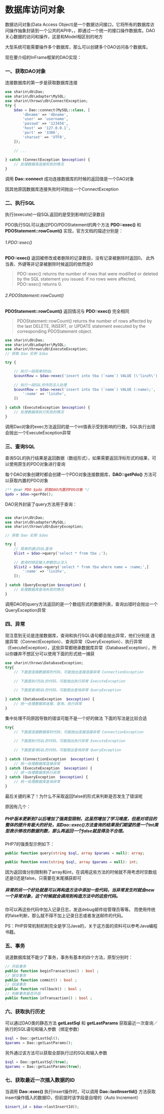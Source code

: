 # 数据库访问对象
数据访问对象(Data Access Object)是一个数据访问接口，它将所有的数据库访问操作抽象封装到一个公共的API中，，即通过一个统一的接口操作数据库。DAO关心数据的访问和操作，这是和Model相区别的地方

大型系统可能需要操作多个数据库，那么可以创建多个DAO访问各个数据库。

现在要介绍的InFrame框架的DAO实现：

### 一、获取DAO对象
连接数据库的第一步是获取数据库连接
```php
use sharin\db\Dao;
use sharin\db\adapter\MySQL;
use sharin\throws\db\ConnectException;
try {
    $dao = Dao::connect(MySQL::class, [
        'dbname' => 'dbname',
        'user' => 'username',
        'passwd' => '123456',
        'host' => '127.0.0.1',
        'port' => '3306',
        'charset' => 'UTF8',
    ]);
    
    // ...
    
} catch (ConnectException $exception) {
    // 处理数据库连接失败的情况
}
```
调用 **Dao::connect** 成功连接数据库的时候的返回值是一个DAO对象

因其他原因数据库连接失败时间抛出一个ConnectException

### 二、执行SQL
执行(execute)一段SQL返回的是受到影响的记录数目

PDO执行SQL可以通过PDO/PDOStatement的两个方法 **PDO::exec()** 和 **PDOStatement::rowCount()** 实现，官方文档的描述分别是：

###### 1.PDO::exec()
**PDO::exec()** 返回被修改或者删除的记录数目，没有记录被删除时返回0。
此外当表、外键等非记录被删除时候返回的依然是0
>PDO::exec() returns the number of rows that were modified or deleted by the SQL statement you issued. If no rows were affected, PDO::exec() returns 0.

###### 2.PDOStatement::rowCount()
**PDOStatement::rowCount()** 返回情况与 **PDO::exec()** 完全相同
> PDOStatement::rowCount() returns the number of rows affected by the last DELETE, INSERT, or UPDATE statement executed by the corresponding PDOStatement object.

```php
use sharin\db\Dao;
use sharin\db\adapter\MySQL;
use sharin\throws\db\ExecuteException;
// 获取 Dao 实例 $dao

try {

    // 执行一段简单的SQL
    $countRow = $dao->exec('insert into tba (`name`) VALUE (\'linzh\');');
    
    // 执行一段SQL并作防注入处理
    $countRow = $dao->exec('insert into tba (`name`) VALUE (:name);', [
        ':name' => 'linzhv',
    ])
    
} catch (ExecuteException $exception) {
    // 处理数据库执行失败的情况
}
```
调用Dao对象的exec方法返回的是一个int值表示受到影响的行数，SQL执行出错会抛出一个ExecuteException异常

### 三、查询SQL
查询SQL的执行结果是返回数据（数组形式），如果需要返回浮标形式的结果，可以使用原生的PDO对象进行查询

每个DAO对象创建时都会创建一个PDO对象连接数据库，**DAO::getPdo()** 方法可以获取内置的PDO对象
```php
/** @var PDO $pdo 获取DAO内置的PDO对象 */
$pdo = $dao->gerPdo();
```

DAO另外封装了query方法用于查询：
```php

use sharin\db\Dao;
use sharin\db\adapter\MySQL;
use sharin\throws\db\QueryException;

// 获取 Dao 实例 $dao

try {
    // 简单的通过SQL查询
    $list = $dao->query('select * from tba ;');
    
    // 查询时绑定输入参数防止注入
    $list2 = $dao->query('select * from tba where name = :name;',[
        ':name' => 'linzhv',
    ]);
    
} catch (QueryException $exception) {
    // 处理数据库查询失败的情况
}
```
调用DAO的query方法返回的是一个数组形式的数据列表，查询出错时会抛出一个QueryException异常



### 四、异常
现注意到无论是连接数据库，查询和执行SQL语句都会抛出异常，他们分别是 连接异常（ConnectException）、查询异常（QueryException）、执行异常（ExecuteException），这些异常都继承数据库异常（DatabaseException），所以你嫌弃不想区分可以使用下面的形式统一捕获
```php
use sharin\throws\DatabaseException;
try{
    // 下面是连接数据库的代码，可能抛出连接连接异常 ConnectionException
    
    // 下面是执行SQL的代码，可能抛出执行异常 ExecuteException
    
    // 下面是查询SQL的代码，可能跑出查询异常 QueryException
    
} catch (DatabaseException  $exception) {
    // 统一处理数据库连接、查询、执行异常 
}

```
集中处理不同原因导致的错误可能不是一个好的做法
下面的写法是比较合适
```php
try{
    // 下面是连接数据库的代码，可能抛出连接连接异常 ConnectionException
    
    // 下面是执行SQL的代码，可能抛出执行异常 ExecuteException
    
    // 下面是查询SQL的代码，可能跑出查询异常 QueryException
    
} catch (ConnectionException  $exception) {
    // 统一处理数据库连接异常 
} catch (ExecuteException  $exception) {
    // 统一处理数据库执行异常 
} catch (QueryException  $exception) {
    // 统一处理数据库查询异常 
}
```
最后关键的来了！为什么不采取返回false的形式来判断是否发生了错误呢

原因有几个：

##### PHP版本更新到7以后增加了强类型限制，这虽然增加了学习难度，但是对项目的整体的提升有极大的好处，如Dao::exec()方法查询的结果我们期望的是一个int类型表示修改的数据列数，那么再返回一个false就显得及不合理。 

PHP7的强类型示例如下：

```php
public function query(string $sql, array $params = null): array;

public function exec(string $sql, array $params = null): int;
```

因为返回值分别限制称了array和int，在调用这些方法的时候就不用考虑时空数组还是0还是false，只需要在末尾捕获即可

##### 异常的另一个好处就是可以再构造方法中添加一些代码，当异常发生时就会new一个异常对象，这个时候就会调用到构造方法中的这些代码。
你可以再这些代码中加入记录日志，发送debug邮件给管理员等等。
而使用传统的false判断，那么就不得不加上记录日志或者发送邮件的代码。

PS：PHP异常机制机制完全是学习Java的，关于这方面的资料可以参考Java编程书籍。

### 五、事务
说道数据库就不能少了事务，事务有基本的四个方法，原型分别时：
```php
// 开启事务
public function beginTransaction() : bool ;
// 提交事务
public function commit() : bool ;
// 回滚事务
public function rollback() : bool ;
// 判断事务是否开启
public function inTransaction() : bool ;
```

### 六、获取执行历史
可以通过DAO类的静态方法 **getLastSql** 和 **getLastParams** 获取最近一次查询／执行的SQL语句和输入参数（绑定参数）
```php
$sql = Dao::getLastSql();
$params = Dao::getLastParams();
```
另外通过该方法可以获取全部执行过的SQL和输入参数
```php
$sql = Dao::getLastSql(true);
$params = Dao::getLastParams(true);
```

### 七、获取最近一次插入数据的ID
当调用 **Dao::exec()** 执行insert操作时，可以调用 **Dao::lastInsertId()** 方法获取insert操作插入的数据ID，但前提时该字段是自增的（Auto Increment）
```php
$insert_id = $dao->lastInsertId();
```
